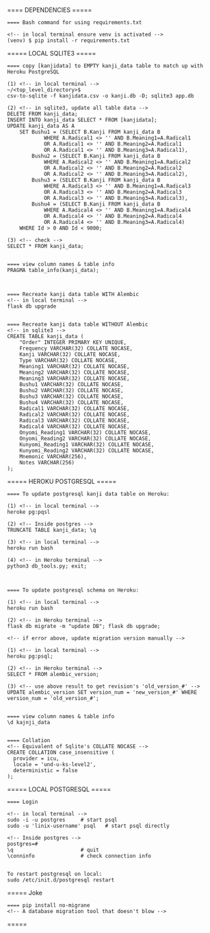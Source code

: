 ==== DEPENDENCIES =====


    ==== Bash command for using requirements.txt

    <!-- in local terminal ensure venv is activated -->
    (venv) $ pip install -r requirements.txt



===== LOCAL SQLITE3 =====


    ==== copy [kanjidata] to EMPTY kanji_data table to match up with Heroku PostgreSQL

    (1) <!-- in local terminal -->
    ~/<top_level_directory>$
    csv-to-sqlite -f kanjidata.csv -o kanji.db -D; sqlite3 app.db 

    (2) <!-- in sqlite3, update all table data -->
    DELETE FROM kanji_data;
    INSERT INTO kanji_data SELECT * FROM [kanjidata];
    UPDATE kanji_data AS A
        SET Bushu1 = (SELECT B.Kanji FROM kanji_data B
                WHERE A.Radical1 <> '' AND B.Meaning1=A.Radical1 
                OR A.Radical1 <> '' AND B.Meaning2=A.Radical1 
                OR A.Radical1 <> '' AND B.Meaning3=A.Radical1),
            Bushu2 = (SELECT B.Kanji FROM kanji_data B
                WHERE A.Radical2 <> '' AND B.Meaning1=A.Radical2 
                OR A.Radical2 <> '' AND B.Meaning2=A.Radical2 
                OR A.Radical2 <> '' AND B.Meaning3=A.Radical2),
            Bushu3 = (SELECT B.Kanji FROM kanji_data B
                WHERE A.Radical3 <> '' AND B.Meaning1=A.Radical3 
                OR A.Radical3 <> '' AND B.Meaning2=A.Radical3 
                OR A.Radical3 <> '' AND B.Meaning3=A.Radical3),
            Bushu4 = (SELECT B.Kanji FROM kanji_data B
                WHERE A.Radical4 <> '' AND B.Meaning1=A.Radical4 
                OR A.Radical4 <> '' AND B.Meaning2=A.Radical4 
                OR A.Radical4 <> '' AND B.Meaning3=A.Radical4)
        WHERE Id > 0 AND Id < 9000;

    (3) <!-- check -->
    SELECT * FROM kanji_data;


    ==== view column names & table info
    PRAGMA table_info(kanji_data);



    ==== Recreate kanji data table WITH Alembic
    <!-- in local terminal -->
    flask db upgrade


    ==== Recreate kanji data table WITHOUT Alembic
    <!-- in sqlite3 -->
    CREATE TABLE kanji_data (
        "Order" INTEGER PRIMARY KEY UNIQUE,
        Frequency VARCHAR(32) COLLATE NOCASE,
        Kanji VARCHAR(32) COLLATE NOCASE,
        Type VARCHAR(32) COLLATE NOCASE,
        Meaning1 VARCHAR(32) COLLATE NOCASE,
        Meaning2 VARCHAR(32) COLLATE NOCASE,
        Meaning3 VARCHAR(32) COLLATE NOCASE,
        Bushu1 VARCHAR(32) COLLATE NOCASE,
        Bushu2 VARCHAR(32) COLLATE NOCASE,
        Bushu3 VARCHAR(32) COLLATE NOCASE,
        Bushu4 VARCHAR(32) COLLATE NOCASE,
        Radical1 VARCHAR(32) COLLATE NOCASE,
        Radical2 VARCHAR(32) COLLATE NOCASE,
        Radical3 VARCHAR(32) COLLATE NOCASE,
        Radical4 VARCHAR(32) COLLATE NOCASE,
        Onyomi_Reading1 VARCHAR(32) COLLATE NOCASE,
        Onyomi_Reading2 VARCHAR(32) COLLATE NOCASE,
        Kunyomi_Reading1 VARCHAR(32) COLLATE NOCASE,
        Kunyomi_Reading2 VARCHAR(32) COLLATE NOCASE,
        Mnemonic VARCHAR(256),
        Notes VARCHAR(256)
    );


===== HEROKU POSTGRESQL =====


    ==== To update postgresql kanji data table on Heroku:

    (1) <!-- in local terminal -->
    heroke pg:pqsl

    (2) <!-- Inside postgres -->
    TRUNCATE TABLE kanji_data; \q

    (3) <!-- in local terminal -->
    heroku run bash

    (4) <!-- in Heroku terminal -->
    python3 db_tools.py; exit;



    ==== To update postgresql schema on Heroku:

    (1) <!-- in local terminal -->
    heroku run bash

    (2) <!-- in Heroku terminal -->
    flask db migrate -m "update DB"; flask db upgrade;

    <!-- if error above, update migration version manually -->

    (1) <!-- in local terminal -->
    heroku pg:psql;

    (2) <!-- in Heroku terminal -->
    SELECT * FROM alembic_version; 

    (3) <!-- use above result to get revision's 'old_version_#' -->
    UPDATE alembic_version SET version_num = 'new_version_#' WHERE version_num = 'old_version_#';


    ==== view column names & table info
    \d kajnji_data


    ==== Collation
    <!-- Equivalent of Sqlite's COLLATE NOCASE -->
    CREATE COLLATION case_insensitive (
      provider = icu,
      locale = 'und-u-ks-level2',
      deterministic = false
    );




===== LOCAL POSTGRESQL =====


    ==== Login

    <!-- in local terminal -->
    sudo -i -u postgres     # start psql
    sudo -u 'linix-username' psql   # start psql directly

    <!-- Inside postgres -->
    postgres=#
    \q                      # quit
    \conninfo               # check connection info


    To restart postgresql on local:
    sudo /etc/init.d/postgresql restart



===== Joke


    ==== pip install no-migrane 
    <!-- A database migration tool that doesn't blow -->



=====

